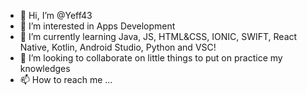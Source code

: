 - 👋 Hi, I’m @Yeff43
- 👀 I’m interested in Apps Development
- 🌱 I’m currently learning Java, JS, HTML&CSS, IONIC, SWIFT, React Native, Kotlin, Android Studio, Python and VSC!
- 💞️ I’m looking to collaborate on little things to put on practice my knowledges
- 📫 How to reach me ...

<!---
Yeff43/Yeff43 is a ✨ special ✨ repository because its `README.md` (this file) appears on your GitHub profile.
You can click the Preview link to take a look at your changes.
--->
